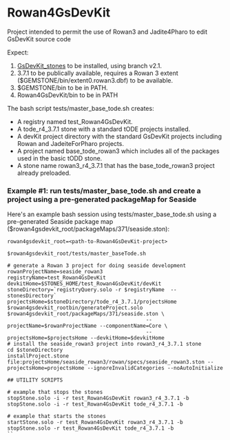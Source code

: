 # Rowan4GsDevKit
Project intended to permit the use of Rowan3 and Jadite4Pharo to edit GsDevKit source code 

Expect:
  1. [GsDevKit_stones](https://github.com/GsDevKit/GsDevKit_stones) to be installed, using branch v2.1.
  1. 3.7.1 to be publically available, requires a Rowan 3 extent ($GEMSTONE/bin/extent0.rowan3.dbf) to be available.
  2. $GEMSTONE/bin to be in PATH.
  3. Rowan4GsDevKit/bin to be in PATH

The bash script tests/master_base_tode.sh creates:
- A registry named test_Rowan4GsDevKit.
- A tode_r4_3.7.1 stone with a standard tODE projects installed.
- A devKit project directory with the standard GsDevKit projects including Rowan and JadeiteForPharo projects.
- A project named base_tode_rowan3 which includes all of the packages used in the basic tODD stone. 
- A stone name rowan3_r4_3.7.1 that has the base_tode_rowan3 project already preloaded.

### Example #1: run tests/master_base_tode.sh and create a project using a pre-generated packageMap for Seaside

Here's an example bash session using tests/master_base_tode.sh using a pre-generated Seaside package map ($rowan4gsdevkit_root/packageMaps/371/seaside.ston):
```
rowan4gsdevkit_root=<path-to-Rowan4GsDevKit-project>

$rowan4gsdevkit_root/tests/master_baseTode.sh

# generate a Rowan 3 project for doing seaside development
rowanProjectName=seaside_rowan3
registryName=test_Rowan4GsDevKit
devkitHome=$STONES_HOME/test_Rowan4GsDevKit/devKit
stoneDirectory=`registryQuery.solo -r $registryName  --stonesDirectory`
projectsHome=$stoneDirectory/tode_r4_3.7.1/projectsHome
$rowan4gsdevkit_rootbin/generateProject.solo $rowan4gsdevkit_root/packageMaps/371/seaside.ston \
                                             --projectName=$rowanProjectName --componentName=Core \
                                             --projectsHome=$projectsHome --devkitHome=$devkitHome
# install the seaside_rowan3 project into rowan3_r4_3.7.1 stone
cd $stoneDirectory
installProject.stone file:projectsHome/seaside_rowan3/rowan/specs/seaside_rowan3.ston --projectsHome=projectsHome --ignoreInvalidCategories --noAutoInitialize
```


```
## UTILITY SCRIPTS

# example that stops the stones 
stopStone.solo -i -r test_Rowan4GsDevKit rowan3_r4_3.7.1 -b
stopStone.solo -i -r test_Rowan4GsDevKit tode_r4_3.7.1 -b

# example that starts the stones 
startStone.solo -r test_Rowan4GsDevKit rowan3_r4_3.7.1 -b
stopStone.solo -r test_Rowan4GsDevKit tode_r4_3.7.1 -b
``
